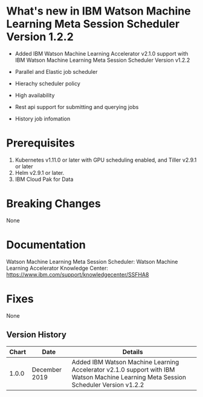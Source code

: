 # What's new in IBM Watson Machine Learning Meta Session Scheduler Version 1.2.2

* Added IBM Watson Machine Learning Accelerator v2.1.0 support with IBM Watson Machine Learning Meta Session Scheduler Version v1.2.2

* Parallel and Elastic job scheduler
* Hierachy scheduler policy
* High availability
* Rest api support for submitting and querying jobs
* History job infomation


# Prerequisites
1. Kubernetes v1.11.0 or later with GPU scheduling enabled, and Tiller v2.9.1 or later
2. Helm v2.9.1 or later.
3. IBM Cloud Pak for Data

# Breaking Changes
  None
  
# Documentation
  Watson Machine Learning Meta Session Scheduler: 
  Watson Machine Learning Accelerator Knowledge Center: https://www.ibm.com/support/knowledgecenter/SSFHA8

# Fixes
  None

## Version History
| Chart | Date | Details |
| ----- | ---- | ------- |
| 1.0.0 | December 2019 | Added IBM Watson Machine Learning Accelerator v2.1.0 support with IBM Watson Machine Learning Meta Session Scheduler Version v1.2.2 |
